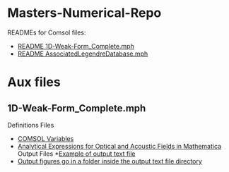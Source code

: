 # Masters-Numerical-Repo

READMEs for Comsol files:
* [README 1D-Weak-Form_Complete.mph](https://github.com/leticiaMsci/Masters-Numerical-Repo/blob/main/README-1D-Weakf-Form.md)
* [README AssociatedLegendreDatabase.mph](https://github.com/leticiaMsci/Masters-Numerical-Repo/blob/main/README-Associated-Legendre.md)

# Aux files
## 1D-Weak-Form_Complete.mph
Definitions Files
* [COMSOL Variables](https://github.com/leticiaMsci/Masters-Numerical-Repo/tree/main/COMSOL-Variables)
* [Analytical Expressions for Optical and Acoustic Fields in Mathematica](https://github.com/leticiaMsci/Masters-Numerical-Repo/tree/main/Mathematica-Field-Expressions)
Output Files
*[Example of output text file](https://github.com/leticiaMsci/Masters-Numerical-Repo/blob/main/1DGain_outputfile_tb100.0nm_tc100.0nm_tai100.0nm_taf101.0.txt)
* [Output figures go in a folder inside the output text file directory](https://github.com/leticiaMsci/Masters-Numerical-Repo/tree/main/figures)


